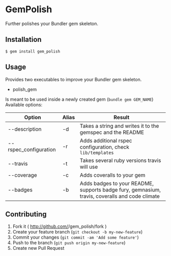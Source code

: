 # GemPolish

Further polishes your Bundler gem skeleton.

## Installation

    $ gem install gem_polish

## Usage

Provides two executables to improve your Bundler gem skeleton.

- polish_gem

Is meant to be used inside a newly created gem (`bundle gem GEM_NAME`)
Available options:

| Option | Alias | Result |
| ------ | ----- | ------ |
| --description | -d | Takes a string and writes it to the gemspec and the README |
| --rspec_configuration | -r | Adds additional rspec configuration, check `lib/templates` |
| --travis | -t | Takes several ruby versions travis will use |
| --coverage | -c | Adds coveralls to your gem |
| --badges | -b | Adds badges to your README, supports badge fury, gemnasium, travis, coveralls and code climate |

## Contributing

1. Fork it ( http://github.com/<my-github-username>/gem_polish/fork )
2. Create your feature branch (`git checkout -b my-new-feature`)
3. Commit your changes (`git commit -am 'Add some feature'`)
4. Push to the branch (`git push origin my-new-feature`)
5. Create new Pull Request
